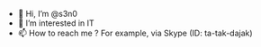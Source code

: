 - 👋 Hi, I’m @s3n0
- 👀 I’m interested in IT
- 📫 How to reach me ? For example, via Skype (ID: ta-tak-dajak)

<!---
s3n0/s3n0 is a ✨ special ✨ repository because its `README.md` (this file) appears on your GitHub profile.
You can click the Preview link to take a look at your changes.
--->
